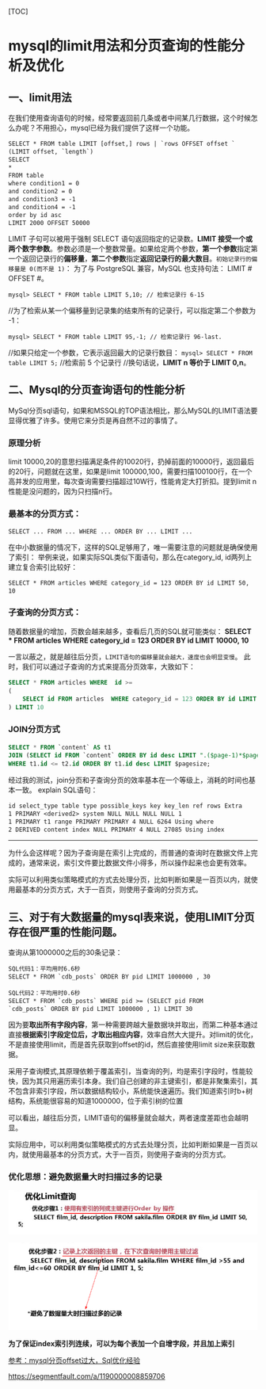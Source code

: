 [TOC]



# mysql的limit用法和分页查询的性能分析及优化



## 一、limit用法

在我们使用查询语句的时候，经常要返回前几条或者中间某几行数据，这个时候怎么办呢？不用担心，mysql已经为我们提供了这样一个功能。

```
SELECT * FROM table LIMIT [offset,] rows | `rows OFFSET offset ` 
(LIMIT offset, `length`)
SELECT
*
FROM table
where condition1 = 0
and condition2 = 0
and condition3 = -1
and condition4 = -1
order by id asc
LIMIT 2000 OFFSET 50000

```

LIMIT 子句可以被用于强制 SELECT 语句返回指定的记录数。**LIMIT 接受一个或两个数字参数**。参数必须是一个整数常量。如果给定两个参数，**第一个参数**指定第一个返回记录行的**偏移量**，**第二个参数**指定**返回记录行的最大数目**。`初始记录行的偏移量是 0(而不是 1)`： 为了与 PostgreSQL 兼容，MySQL 也支持句法： LIMIT # OFFSET #。

```
mysql> SELECT * FROM table LIMIT 5,10; // 检索记录行 6-15 

```

//为了检索从某一个偏移量到记录集的结束所有的记录行，可以指定第二个参数为 -1：

```
mysql> SELECT * FROM table LIMIT 95,-1; // 检索记录行 96-last. 

```

//如果只给定一个参数，它表示返回最大的记录行数目： 
`mysql> SELECT * FROM table LIMIT 5;` //检索前 5 个记录行 
//换句话说，**LIMIT n 等价于 LIMIT 0,n**。

## 二、Mysql的分页查询语句的性能分析

MySql分页sql语句，如果和MSSQL的TOP语法相比，那么MySQL的LIMIT语法要显得优雅了许多。使用它来分页是再自然不过的事情了。

### 原理分析

limit 10000,20的意思扫描满足条件的10020行，扔掉前面的10000行，返回最后的20行，问题就在这里，如果是limit 100000,100，需要扫描100100行，在一个高并发的应用里，每次查询需要扫描超过10W行，性能肯定大打折扣。提到limit n性能是没问题的，因为只扫描n行。

### 最基本的分页方式：

```
SELECT ... FROM ... WHERE ... ORDER BY ... LIMIT ... 
```

在中小数据量的情况下，这样的SQL足够用了，唯一需要注意的问题就是确保使用了索引：
举例来说，如果实际SQL类似下面语句，那么在category_id, id两列上建立复合索引比较好：

```
SELECT * FROM articles WHERE category_id = 123 ORDER BY id LIMIT 50, 10
```

### **子查询的分页方式：**

随着数据量的增加，页数会越来越多，查看后几页的SQL就可能类似：
**SELECT \* FROM articles WHERE category_id = 123 ORDER BY id LIMIT 10000, 10**

一言以蔽之，就是越往后分页，`LIMIT语句的偏移量就会越大，速度也会明显变慢`。
此时，我们可以通过子查询的方式来提高分页效率，大致如下：

```Sql
SELECT * FROM articles WHERE  id >=  
(
    SELECT id FROM articles  WHERE category_id = 123 ORDER BY id LIMIT 10000, 1
) LIMIT 10 
```

### **JOIN分页方式**

```sql
SELECT * FROM `content` AS t1   
JOIN (SELECT id FROM `content` ORDER BY id desc LIMIT ".($page-1)*$pagesize.", 1) AS t2   
WHERE t1.id <= t2.id ORDER BY t1.id desc LIMIT $pagesize; 
```

经过我的测试，join分页和子查询分页的效率基本在一个等级上，消耗的时间也基本一致。 
explain SQL语句：

```
id select_type table type possible_keys key key_len ref rows Extra
1 PRIMARY <derived2> system NULL NULL NULL NULL 1  
1 PRIMARY t1 range PRIMARY PRIMARY 4 NULL 6264 Using where
2 DERIVED content index NULL PRIMARY 4 NULL 27085 Using index

```

------

为什么会这样呢？因为子查询是在索引上完成的，而普通的查询时在数据文件上完成的，通常来说，索引文件要比数据文件小得多，所以操作起来也会更有效率。

实际可以利用类似策略模式的方式去处理分页，比如判断如果是一百页以内，就使用最基本的分页方式，大于一百页，则使用子查询的分页方式。

## 三、对于有大数据量的mysql表来说，使用LIMIT分页存在很严重的性能问题。

查询从第1000000之后的30条记录：

```mysql
SQL代码1：平均用时6.6秒 
SELECT * FROM `cdb_posts` ORDER BY pid LIMIT 1000000 , 30

SQL代码2：平均用时0.6秒 
SELECT * FROM `cdb_posts` WHERE pid >= (SELECT pid FROM  
`cdb_posts` ORDER BY pid LIMIT 1000000 , 1) LIMIT 30

```

因为要**取出所有字段内容**，第一种需要跨越大量数据块并取出，而第二种基本通过直接**根据索引字段定位后，才取出相应内容**，效率自然大大提升。对limit的优化，不是直接使用limit，而是首先获取到offset的id，然后直接使用limit size来获取数据。

采用子查询模式,其原理依赖于覆盖索引，当查询的列，均是索引字段时，性能较快，因为其只用遍历索引本身。我们自己创建的非主键索引，都是非聚集索引，其不包含非索引字段，所以数据结构较小，系统能快速遍历。我们知道索引时b+树结构，系统能很容易的知道1000000，位于索引树的位置

可以看出，越往后分页，LIMIT语句的偏移量就会越大，两者速度差距也会越明显。

实际应用中，可以利用类似策略模式的方式去处理分页，比如判断如果是一百页以内，就使用最基本的分页方式，大于一百页，则使用子查询的分页方式。

### 优化思想：避免数据量大时扫描过多的记录

![3980835387-58da0dc13597a_articlex](image-201710311830/3980835387-58da0dc13597a_articlex.png)

![895129118-58da0e518606c_articlex](image-201710311830/895129118-58da0e518606c_articlex.png)



**为了保证index索引列连续，可以为每个表加一个自增字段，并且加上索引**

[参考：mysql分页offset过大，Sql优化经验](https://segmentfault.com/a/1190000005007706)



https://segmentfault.com/a/1190000008859706